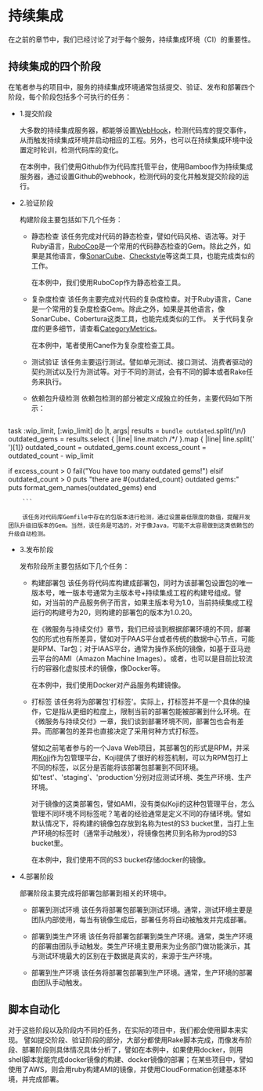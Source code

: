 # 持续集成

在之前的章节中，我们已经讨论了对于每个服务，持续集成环境（CI）的重要性。


## 持续集成的四个阶段

在笔者参与的项目中，服务的持续集成环境通常包括提交、验证、发布和部署四个阶段，每个阶段包括多个可执行的任务：

- 1.提交阶段

	大多数的持续集成服务器，都能够设置[WebHook](https://en.wikipedia.org/wiki/Webhook)，检测代码库的提交事件，从而触发持续集成环境并启动相应的工程。另外，也可以在持续集成环境中设置定时轮训，检测代码库的变化。

    在本例中，我们使用Github作为代码库托管平台，使用Bamboo作为持续集成服务器，通过设置Github的webhook，检测代码的变化并触发提交阶段的运行。

- 2.验证阶段

    构建阶段主要包括如下几个任务：

	- 静态检查
		该任务完成对代码的静态检查，譬如代码风格、语法等。对于Ruby语言，[RuboCop](https://github.com/bbatsov/rubocop)是一个常用的代码静态检查的Gem。除此之外，如果是其他语言，像[SonarCube](http://www.sonarqube.org/)、[Checkstyle](http://checkstyle.sourceforge.net/)等这类工具，也能完成类似的工作。

		在本例中，我们使用RuboCop作为静态检查工具。

	- 复杂度检查
		该任务主要完成对代码的复杂度检查。对于Ruby语言，Cane是一个常用的复杂度检查Gem。除此之外，如果是其他语言，像SonarCube、Cobertura这类工具，也能完成类似的工作。
		关于代码复杂度的更多细节，请查看[CategoryMetrics](http://c2.com/cgi/wiki?CategoryMetrics)。

		在本例中，笔者使用Cane作为复杂度检查工具。

	- 测试验证
		该任务主要运行测试。譬如单元测试、接口测试、消费者驱动的契约测试以及行为测试等。对于不同的测试，会有不同的脚本或者Rake任务来执行。


	- 依赖包升级检测
		依赖包检测的部分被定义成独立的任务，主要代码如下所示：

		```
task :wip_limit, [:wip_limit] do |t, args|
  results = `bundle outdated`.split(/\n/)
  outdated_gems = results.select { |line| line.match /\*/ }.map { |line| line.split(' ')[1]}
  outdated_count = outdated_gems.count
  excess_count = outdated_count - wip_limit

if excess_count > 0
	fail("You have too many outdated gems!")
elsif outdated_count > 0
  puts "there are #{outdated_count} outdated gems:"
  puts format_gem_names(outdated_gems)
end
 
		```

		该任务对代码库Gemfile中存在的包版本进行检测，通过设置最低限度的数值，提醒开发团队升级旧版本的Gem。当然，该任务是可选的，对于像Java，可能不太容易做到这类依赖包的升级自动检测。


- 3.发布阶段

	发布阶段所主要包括如下几个任务：

	- 构建部署包
		该任务将代码库构建成部署包，同时为该部署包设置包的唯一版本号，唯一版本号通常为主版本号+持续集成工程的构建号组成。譬如，对当前的产品服务例子而言，如果主版本号为1.0，当前持续集成工程运行的构建号为20，则构建的部署包的版本为1.0.20。

		在《微服务与持续交付》章节，我们已经谈到根据部署环境的不同，部署包的形式也有所差异，譬如对于PAAS平台或者传统的数据中心节点，可能是RPM、Tar包；对于IAAS平台，通常为操作系统的镜像，如基于亚马逊云平台的AMI（Amazon Machine Images）。或者，也可以是目前比较流行的容器化虚拟技术的镜像，像Docker等。

		在本例中，我们使用Docker对产品服务构建镜像。

	- 打标签
		该任务将为部署包'打标签'。实际上，打标签并不是一个具体的操作，它是指从更细的粒度上，限制当前的部署包能被部署到什么环境。在《微服务与持续交付》一章，我们谈到部署环境不同，部署包也会有差异。而部署包的差异也直接决定了采用何种方式打标签。

		譬如之前笔者参与的一个Java Web项目，其部署包的形式是RPM，并采用[Koji](https://fedoraproject.org/wiki/Koji#Tags_and_Targets)作为包管理平台，Koji提供了很好的标签机制，可以为RPM包打上不同的标签，以区分是否能将该部署包部署到不同环境。如'test'、'staging'、'production'分别对应测试环境、类生产环境、生产环境。

		对于镜像的这类部署包，譬如AMI，没有类似Koji的这种包管理平台，怎么管理不同环境不同标签呢？笔者的经验通常是定义不同的存储环境。譬如默认情况下，将构建的镜像包存放到名称为test的S3 bucket里，当打上生产环境的标签时（通常手动触发），将镜像包拷贝到名称为prod的S3 bucket里。

		在本例中，我们使用不同的S3 bucket存储docker的镜像。

- 4.部署阶段

	部署阶段主要完成将部署包部署到相关的环境中。
		
	- 部署到测试环境
		该任务将部署包部署到测试环境。通常，测试环境主要是团队内部使用，每当有镜像生成后，部署任务将自动被触发并完成部署。

	- 部署到类生产环境
		该任务将部署包部署到类生产环境。通常，类生产环境的部署由团队手动触发。类生产环境主要用来为业务部门做功能演示，其与测试环境最大的区别在于数据是真实的，来源于生产环境。


	- 部署到生产环境
		该任务将部署包部署到生产环境。通常，生产环境的部署由团队手动触发。


## 脚本自动化

对于这些阶段以及阶段内不同的任务，在实际的项目中，我们都会使用脚本来实现。
譬如提交阶段、验证阶段的部分，大部分都使用Rake脚本完成，而像发布阶段、部署阶段则具体情况具体分析了，譬如在本例中，如果使用docker，则用shell脚本就能完成docker镜像的构建、docker镜像的部署；在某些项目中，譬如使用了AWS，则会用ruby构建AMI的镜像，并使用CloudFormation创建基本环境，并完成部署。
